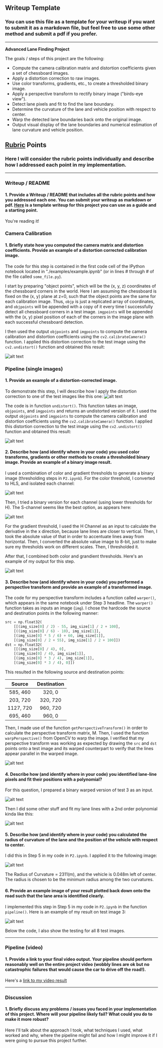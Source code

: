 ## Writeup Template

### You can use this file as a template for your writeup if you want to submit it as a markdown file, but feel free to use some other method and submit a pdf if you prefer.

---

**Advanced Lane Finding Project**

The goals / steps of this project are the following:

* Compute the camera calibration matrix and distortion coefficients given a set of chessboard images.
* Apply a distortion correction to raw images.
* Use color transforms, gradients, etc., to create a thresholded binary image.
* Apply a perspective transform to rectify binary image ("birds-eye view").
* Detect lane pixels and fit to find the lane boundary.
* Determine the curvature of the lane and vehicle position with respect to center.
* Warp the detected lane boundaries back onto the original image.
* Output visual display of the lane boundaries and numerical estimation of lane curvature and vehicle position.

[//]: # (Image References)

[image1]: ./examples/undistort_output.png "Undistorted"
[image2]: ./test_images/test1.jpg "Road Transformed"
[image3]: ./examples/binary_combo_example.jpg "Binary Example"
[image4]: ./examples/warped_straight_lines.jpg "Warp Example"
[image5]: ./examples/color_fit_lines.jpg "Fit Visual"
[image6]: ./examples/example_output.jpg "Output"
[video1]: ./project_video.mp4 "Video"

[image1_1]: ./output_images/undistort_output.png "Original and Undistorted"
[image2_1]: ./output_images/undistort_test1.png "Original and Undistorted"
[image3_1]: ./output_images/HLScolorchannels_test1.png "HLS Channels"
[image3_2]: ./output_images/HLScolorthresholds_test1.png "HLS Binary"
[image3_3]: ./output_images/binary_test1.png "Original and Binary"
[image4_1]: ./output_images/warp_test1.png "Warp Example"

[image5_1]: ./output_images/binary_warped_test3.png "Input for Fit Visual"
[image5_2]: ./output_images/fitted_test3.png "output for Fit Visual"
[image6_1]: ./output_images/pipeline_test3.png "output for Pipeline"



## [Rubric](https://review.udacity.com/#!/rubrics/571/view) Points

### Here I will consider the rubric points individually and describe how I addressed each point in my implementation.  

---

### Writeup / README

#### 1. Provide a Writeup / README that includes all the rubric points and how you addressed each one.  You can submit your writeup as markdown or pdf.  [Here](https://github.com/udacity/CarND-Advanced-Lane-Lines/blob/master/writeup_template.md) is a template writeup for this project you can use as a guide and a starting point.  

You're reading it!

### Camera Calibration

#### 1. Briefly state how you computed the camera matrix and distortion coefficients. Provide an example of a distortion corrected calibration image.

The code for this step is contained in the first code cell of the IPython notebook located in "./examples/example.ipynb" (or in lines # through # of the file called `some_file.py`).  

I start by preparing "object points", which will be the (x, y, z) coordinates of the chessboard corners in the world. Here I am assuming the chessboard is fixed on the (x, y) plane at z=0, such that the object points are the same for each calibration image.  Thus, `objp` is just a replicated array of coordinates, and `objpoints` will be appended with a copy of it every time I successfully detect all chessboard corners in a test image.  `imgpoints` will be appended with the (x, y) pixel position of each of the corners in the image plane with each successful chessboard detection.  

I then used the output `objpoints` and `imgpoints` to compute the camera calibration and distortion coefficients using the `cv2.calibrateCamera()` function.  I applied this distortion correction to the test image using the `cv2.undistort()` function and obtained this result: 

![alt text][image1_1]

### Pipeline (single images)

#### 1. Provide an example of a distortion-corrected image.

To demonstrate this step, I will describe how I apply the distortion correction to one of the test images like this one:
![alt text][image2]

The code is in function `undistort()`. This function takes an image, `objpoints`, and `imgpoints` and returns an undistorted version of it. I used the output `objpoints` and `imgpoints` to compute the camera calibration and distortion coefficients using the `cv2.calibrateCamera()` function.  I applied this distortion correction to the test image using the `cv2.undistort()` function and obtained this result:

![alt text][image2_1]

#### 2. Describe how (and identify where in your code) you used color transforms, gradients or other methods to create a thresholded binary image.  Provide an example of a binary image result.

I used a combination of color and gradient thresholds to generate a binary image (thresholding steps in `P2.ipynb`).  For the color threshold, I converted to HLS, and isolated each channel:

![alt text][image3_1]

Then, I tried a binary version for each channel (using lower thresholds for H). The S-channel seems like the best option, as appears here:

![alt text][image3_2]

For the gradient threshold, I used the H Channel as an input to calculate the derivative in the x direction, because lane lines are closer to vertical. Then, I took the absolute value of that in order to accentuate lines away from horizontal. Then, I converted the absolute value image to 8-bit, just to make sure my thresholds work on different scales. Then, I thresholded it.

After that, I combined both color and grandient thresholds. Here's an example of my output for this step.  

![alt text][image3_3]

#### 3. Describe how (and identify where in your code) you performed a perspective transform and provide an example of a transformed image.

The code for my perspective transform includes a function called `warper()`, which appears in the same notebook under Step 3 headline.  The `warper()` function takes as inputs an image (`img`).  I chose the hardcode the source and destination points in the following manner:

```python
src = np.float32(
    [[(img_size[0] / 2) - 55, img_size[1] / 2 + 100],
    [((img_size[0] / 6) - 10), img_size[1]],
    [(img_size[0] * 5 / 6) + 60, img_size[1]],
    [(img_size[0] / 2 + 55), img_size[1] / 2 + 100]])
dst = np.float32(
    [[(img_size[0] / 4), 0],
    [(img_size[0] / 4), img_size[1]],
    [(img_size[0] * 3 / 4), img_size[1]],
    [(img_size[0] * 3 / 4), 0]])
```

This resulted in the following source and destination points:

| Source        | Destination   | 
|:-------------:|:-------------:| 
| 585, 460      | 320, 0        | 
| 203, 720      | 320, 720      |
| 1127, 720     | 960, 720      |
| 695, 460      | 960, 0        |

Then, I made use of the function `getPerspectiveTransform()` in order to calculate the perspective transform matrix, M. Then, I used the function `warpPerspective()` from OpenCV to warp the image.  I verified that my perspective transform was working as expected by drawing the `src` and `dst` points onto a test image and its warped counterpart to verify that the lines appear parallel in the warped image.

![alt text][image4_1]

#### 4. Describe how (and identify where in your code) you identified lane-line pixels and fit their positions with a polynomial?

For this question, I prepared a binary warped version of test 3 as an input.

![alt text][image5_1]

Then I did some other stuff and fit my lane lines with a 2nd order polynomial kinda like this:

![alt text][image5_2]

#### 5. Describe how (and identify where in your code) you calculated the radius of curvature of the lane and the position of the vehicle with respect to center.

I did this in Step 5 in my code in `P2.ipynb`. I applied it to the following image:

![alt text][image5_2]

The Radius of Curvature = 2311(m), and the vehicle is 0.048m left of center. The radius is chosen to be the minimum radius among the two curvatures.


#### 6. Provide an example image of your result plotted back down onto the road such that the lane area is identified clearly.

I implemented this step in Step 5 in my code in `P2.ipynb` in the function `pipeline()`.  Here is an example of my result on test image 3:

![alt text][image6_1]

Below the code, I also show the testing  for all 8 test images.

---

### Pipeline (video)

#### 1. Provide a link to your final video output.  Your pipeline should perform reasonably well on the entire project video (wobbly lines are ok but no catastrophic failures that would cause the car to drive off the road!).

Here's a [link to my video result](./project_video.mp4)

---

### Discussion

#### 1. Briefly discuss any problems / issues you faced in your implementation of this project.  Where will your pipeline likely fail?  What could you do to make it more robust?

Here I'll talk about the approach I took, what techniques I used, what worked and why, where the pipeline might fail and how I might improve it if I were going to pursue this project further.  
